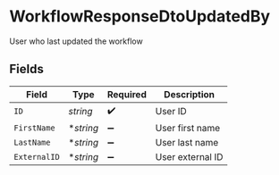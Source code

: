 # WorkflowResponseDtoUpdatedBy

User who last updated the workflow


## Fields

| Field              | Type               | Required           | Description        |
| ------------------ | ------------------ | ------------------ | ------------------ |
| `ID`               | *string*           | :heavy_check_mark: | User ID            |
| `FirstName`        | **string*          | :heavy_minus_sign: | User first name    |
| `LastName`         | **string*          | :heavy_minus_sign: | User last name     |
| `ExternalID`       | **string*          | :heavy_minus_sign: | User external ID   |